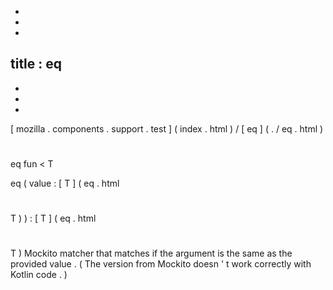 -
-
-
title
:
eq
-
-
-
-
[
mozilla
.
components
.
support
.
test
]
(
index
.
html
)
/
[
eq
]
(
.
/
eq
.
html
)
#
eq
fun
<
T
>
eq
(
value
:
[
T
]
(
eq
.
html
#
T
)
)
:
[
T
]
(
eq
.
html
#
T
)
Mockito
matcher
that
matches
if
the
argument
is
the
same
as
the
provided
value
.
(
The
version
from
Mockito
doesn
'
t
work
correctly
with
Kotlin
code
.
)
